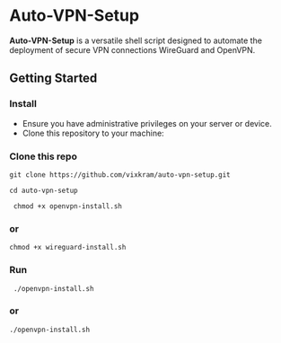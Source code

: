 # Auto-VPN-Setup

**Auto-VPN-Setup** is a versatile shell script designed to automate the deployment of secure VPN connections WireGuard and OpenVPN.


## Getting Started

### Install

- Ensure you have administrative privileges on your server or device.
- Clone this repository to your machine:

### Clone this repo
  ```
  git clone https://github.com/vixkram/auto-vpn-setup.git
 ```
  ```
  cd auto-vpn-setup
   ```
 ```
  chmod +x openvpn-install.sh 
   ```
  ### or
   ```
  chmod +x wireguard-install.sh
   ```

### Run
 ```
  ./openvpn-install.sh 
   ```
  ### or
   ```
  ./openvpn-install.sh
 ```
